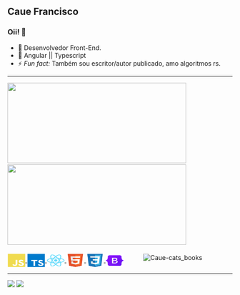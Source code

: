 ## Caue Francisco

### Oii!  👋

- 🔭 Desenvolvedor Front-End.
- 🌱 Angular || Typescript
- ⚡ *_Fun fact:_* Também sou escritor/autor publicado, amo algoritmos rs.

<hr>

<div>
    <a href="https://github.com/cauefrancisco">
    <img width="400em" height="180em" src="https://github-readme-stats.vercel.app/api?username=cauefrancisco&show_icons=true&theme=dark&include_all_commits=true&counts=true&count_private=true"/>
    <img width="400em" height="180em" src="https://github-readme-stats.vercel.app/api/top-langs/?username=cauefrancisco&layout=compact&langs_count=7&theme=dark"/>
</div>

<div style="display: inline_block"><br>
  <img align="center" alt="Caue-Js" height="30" width="40" src="https://raw.githubusercontent.com/devicons/devicon/master/icons/javascript/javascript-plain.svg">
  <img align="center" alt="Caue-Ts" height="30" width="40" src="https://raw.githubusercontent.com/devicons/devicon/master/icons/typescript/typescript-plain.svg">
  <img align="center" alt="Caue-React" height="30" width="40" src="https://raw.githubusercontent.com/devicons/devicon/master/icons/react/react-original.svg">
  <img align="center" alt="Caue-HTML" height="30" width="40" src="https://raw.githubusercontent.com/devicons/devicon/master/icons/html5/html5-original.svg">
  <img align="center" alt="Caue-CSS" height="30" width="40" src="https://raw.githubusercontent.com/devicons/devicon/master/icons/css3/css3-original.svg">
  <img align="center" alt="Caue-Bootstrap" height="30" width="40" src="https://raw.githubusercontent.com/devicons/devicon/master/icons/bootstrap/bootstrap-original.svg">
  <img width="200rem" align="right" alt="Caue-cats_books" src="https://media.giphy.com/media/s6uuvDUVwqr4c/giphy.gif">
</div>

<hr>

<a href = "mailto:cauefranscis@gmail.com"><img src="https://img.shields.io/badge/-Gmail-%23333?style=for-the-badge&logo=gmail&logoColor=white" target="_blank"></a>
<a href="https://www.linkedin.com/in/caue-francisco" target="_blank"><img src="https://img.shields.io/badge/-LinkedIn-%230077B5?style=for-the-badge&logo=linkedin&logoColor=white" target="_blank"></a> 

